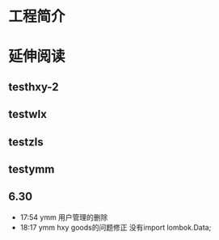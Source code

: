 # 工程简介

# 延伸阅读

## testhxy-2
## testwlx
## testzls
## testymm
## 6.30
* 17:54 ymm 用户管理的删除 
* 18:17 ymm hxy goods的问题修正 没有import lombok.Data;